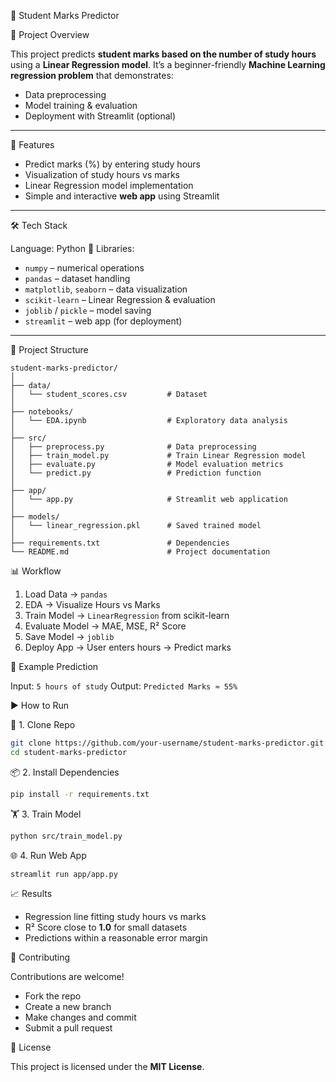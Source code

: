📘 Student Marks Predictor

📌 Project Overview

This project predicts **student marks based on the number of study hours** using a **Linear Regression model**.
It’s a beginner-friendly **Machine Learning regression problem** that demonstrates:

* Data preprocessing
* Model training & evaluation
* Deployment with Streamlit (optional)

---

🚀 Features

* Predict marks (%) by entering study hours
* Visualization of study hours vs marks
* Linear Regression model implementation
* Simple and interactive **web app** using Streamlit

---

🛠 Tech Stack

Language: Python 🐍
  Libraries:

  * `numpy` – numerical operations
  * `pandas` – dataset handling
  * `matplotlib`, `seaborn` – data visualization
  * `scikit-learn` – Linear Regression & evaluation
  * `joblib` / `pickle` – model saving
  * `streamlit` – web app (for deployment)

---

📂 Project Structure

```
student-marks-predictor/
│
├── data/
│   └── student_scores.csv         # Dataset
│
├── notebooks/
│   └── EDA.ipynb                  # Exploratory data analysis
│
├── src/
│   ├── preprocess.py              # Data preprocessing
│   ├── train_model.py             # Train Linear Regression model
│   ├── evaluate.py                # Model evaluation metrics
│   └── predict.py                 # Prediction function
│
├── app/
│   └── app.py                     # Streamlit web application
│
├── models/
│   └── linear_regression.pkl      # Saved trained model
│
├── requirements.txt               # Dependencies
└── README.md                      # Project documentation
```


📊 Workflow

1. Load Data → `pandas`
2. EDA → Visualize Hours vs Marks
3. Train Model → `LinearRegression` from scikit-learn
4. Evaluate Model → MAE, MSE, R² Score
5. Save Model → `joblib`
6. Deploy App → User enters hours → Predict marks



🔮 Example Prediction

Input: `5 hours of study`
Output: `Predicted Marks ≈ 55%`



▶️ How to Run

🔧 1. Clone Repo

```bash
git clone https://github.com/your-username/student-marks-predictor.git
cd student-marks-predictor
```

📦 2. Install Dependencies

```bash
pip install -r requirements.txt
```

🏋️ 3. Train Model

```bash
python src/train_model.py
```

🌐 4. Run Web App

```bash
streamlit run app/app.py
```



📈 Results

* Regression line fitting study hours vs marks
* R² Score close to **1.0** for small datasets
* Predictions within a reasonable error margin


🤝 Contributing

Contributions are welcome!

* Fork the repo
* Create a new branch
* Make changes and commit
* Submit a pull request


📜 License

This project is licensed under the **MIT License**.
